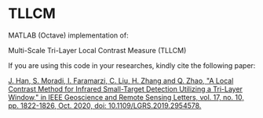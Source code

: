 # TLLCM
MATLAB (Octave) implementation of:

Multi-Scale Tri-Layer Local Contrast Measure (TLLCM)

If you are using this code in your researches, kindly cite the following paper:

[J. Han, S. Moradi, I. Faramarzi, C. Liu, H. Zhang and Q. Zhao, "A Local Contrast Method for Infrared Small-Target Detection Utilizing a Tri-Layer Window," in IEEE Geoscience and Remote Sensing Letters, vol. 17, no. 10, pp. 1822-1826, Oct. 2020, doi: 10.1109/LGRS.2019.2954578.](https://ieeexplore.ieee.org/abstract/document/8922738)



